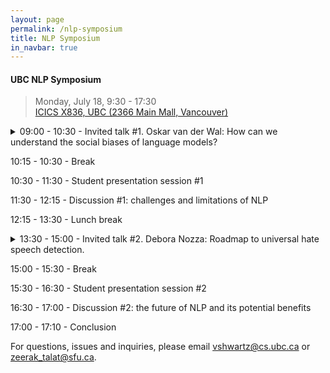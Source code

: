 ```yaml
---
layout: page
permalink: /nlp-symposium
title: NLP Symposium
in_navbar: true
---
```


#### UBC NLP Symposium

> Monday, July 18, 9:30 - 17:30 <br>
> [ICICS X836, UBC (2366 Main Mall, Vancouver)
](https://www.cs.ubc.ca/our-department/maps) <br>

<details>
  <summary> 09:00 - 10:30 - Invited talk #1. Oskar van der Wal: How can we understand the social biases of language models?
</summary>  
  
#### Title:
How can we understand the social biases of language models?  

  
#### Bio:
I am a PhD candidate based at the University of Amsterdam—supervised by Katrin Schulz and Willem Zuidema. My research focuses on understanding why language models exhibit social biases using interpretability techniques. On top of that, I study how we can reliably measure bias in NLP and try to ground the discussion of bias in the broader societal perspective.

  
#### Abstract:
Language Models (LMs) have been shown to learn undesirable biases towards certain social groups, which may unfairly influence the decisions, recommendations or texts that AI systems building on those LMs generate.
As LMs are readily deployed by companies, governments, and other institutions in applications that directly impact the lives of ordinary citizens, detecting undesirable biases in NLP systems and finding ways to mitigate them has emerged as a prominent research field.
Yet, we still face many challenges in measuring biases due to the black-box nature of these models, let alone mitigating these.

While there are many interesting angles to take, in this talk we will approach the study of bias in LMs from two possible perspectives: the field of interpretability and psychometrics.
First, the field of interpretability offers a toolbox for better understanding LMs in the face of their black box nature. Research on detecting such biases is crucial, but as new LMs are continuously developed, it is equally important to study how LMs come to be biased in the first place, and what role the training data, architecture, and downstream application play at various phases in the life-cycle of an NLP model.
Second, the field of psychometrics offers extensive expertise on measuring abstract concepts in psychology like bias. Their theoretical insights and frameworks can help us to evaluate the current state of NLP bias measures and guide future research on understanding social biases in LMs.

</details>

10:15 - 10:30 - Break

10:30 - 11:30 - Student presentation session #1

11:30 - 12:15 - Discussion #1: challenges and limitations of NLP

12:15 - 13:30 - Lunch break

<details>
  <summary> 13:30 - 15:00 - Invited talk #2. Debora Nozza: Roadmap to universal hate speech detection. </summary> 
  
#### Title:
Roadmap to universal hate speech detection.   
 
#### Bio: 
Debora Nozza (she/her) is a Postdoctoral Research Fellow in Computing Science at Bocconi University. Her research interests mainly focus on Natural Language Processing, specifically on the detection and counter-acting of hate speech and algorithmic bias on Social Media data in multilingual context. She organized three international shared tasks on multilingual detection of hate speech. She was recently awarded a grant from Fondazione Cariplo for her project MONICA, which will focus on monitoring coverage, attitudes, and accessibility of Italian measures in response to COVID-19. For updated information, see https://dnozza.github.io/.

#### Abstract: 
An increasing propagation of hate speech has been detected on social media platforms (e.g., Twitter) where (pseudo-)anonymity enables people to target others without being recognized or easily traced. 
While this societal issue has attracted many studies in the NLP community, it comes with three important challenges. Hate speech detection models should be fair, work on every language, and consider the whole context (e.g., imagery).
Solving these challenges will revolutionize the field of hate speech detection and help on creating a "universal" model. In this talk, I will present my contributions in this area along with my takes for future directions.


</details>

15:00 - 15:30 - Break

15:30 - 16:30 - Student presentation session #2

16:30 - 17:00 - Discussion #2: the future of NLP and its potential benefits

17:00 - 17:10 - Conclusion


For questions, issues and inquiries, please email vshwartz@cs.ubc.ca or zeerak_talat@sfu.ca.
